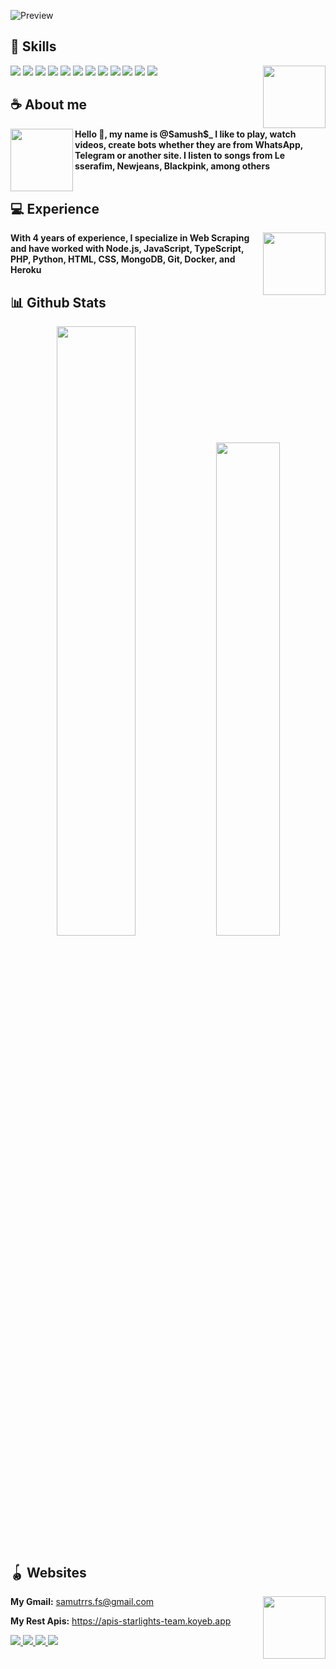![Preview](./images/bg.webp)

## **🍒 Skills**
<a href="https://github.com/HanSamu-27"><img align="right" width="100" src="./images/one.png" /></a>
  <img src="https://img.shields.io/badge/Node.js-f5f5dc?logo=node.js&logoColor=000000&style=flat" />
</a>
  <img src="https://img.shields.io/badge/JavaScript-f5f5dc?logo=javascript&logoColor=000000&style=flat" />
  <img src="https://img.shields.io/badge/TypeScript-f5f5dc?logo=typescript&logoColor=000000&style=flat" />
  <img src="https://img.shields.io/badge/PHP-f5f5dc?logo=php&logoColor=000000&style=flat" />
  <img src="https://img.shields.io/badge/Python-f5f5dc?logo=python&logoColor=000000&style=flat" />
  <img src="https://img.shields.io/badge/CSS-f5f5dc?logo=css3&logoColor=000000&style=flat" />
  <img src="https://img.shields.io/badge/CSS3-f5f5dc?logo=css3&logoColor=000000&style=flat" />
  <img src="https://img.shields.io/badge/HTML-f5f5dc?logo=html5&logoColor=000000&style=flat" />
  <img src="https://img.shields.io/badge/MongoDB-f5f5dc?logo=mongodb&logoColor=000000&style=flat" />
  <img src="https://img.shields.io/badge/Git-f5f5dc?logo=git&logoColor=000000&style=flat" />
  <img src="https://img.shields.io/badge/Docker-f5f5dc?logo=docker&logoColor=000000&style=flat" />
  <img src="https://img.shields.io/badge/Heroku-f5f5dc?logo=heroku&logoColor=000000&style=flat" />

## **☕ About me**
<a href="https://github.com/HanSamu-27"><img align="left" width="100" src="./images/two.png"></a>
**Hello 🙂, my name is @Samush$_ I like to play, watch videos, create bots whether they are from WhatsApp, Telegram or another site. I listen to songs from Le sserafim, Newjeans, Blackpink, among others**
<br><br>


## **💻 Experience**
<a href="https://github.com/HanSamu-27"><img align="right" width="100" src="./images/three.png"></a>

**With 4 years of experience, I specialize in Web Scraping and have worked with Node.js, JavaScript, TypeScript, PHP, Python, HTML, CSS, MongoDB, Git, Docker, and Heroku**


## **📊 Github Stats**
<!-- <div><a href="https://github.com/HanSamu-27"><img width="100" src="https://cdn.discordapp.com/attachments/1077108830862839848/1107004077621125240/105017051_p13.png"></a><div> -->
<p align="center"><img width="50%" src="https://github-readme-stats.vercel.app/api?username=HanSamu-27&show_icons=true&count_private=true&hide_border=true&bg_color=f5f5dc&title_color=000000&text_color=000000&icon_color=000000
"/> <img width="45%" src="https://github-readme-stats.vercel.app/api/top-langs/?username=HanSamu-27&show_icons=true&count_private=true&hide_border=true&bg_color=f5f5dc&title_color=000000&text_color=000000&icon_color=000000&layout=compact"/>
</p>

<!-- <br><br><br><br> -->
## **🪀 Websites**
<a href="https://github.com/HanSamu-27"><img align="right" width="100" src="./images/four.png" /></a>
**My Gmail:** samutrrs.fs@gmail.com

**My Rest Apis:** https://apis-starlights-team.koyeb.app

<a href="https://github.com/HanSamu-27">
  <img src="https://img.shields.io/badge/GitHub-f5f5dc?logo=github&logoColor=000000&style=flat" />
</a>
<a href="https://www.facebook.com/profile.php?id=100081433283599">
  <img src="https://img.shields.io/badge/Facebook-f5f5dc?logo=facebook&logoColor=000000&style=flat" />
</a>
<a href="https://youtube.com/@samu_lssf?feature=shared">
  <img src="https://img.shields.io/badge/YouTube-f5f5dc?logo=youtube&logoColor=000000&style=flat" />
</a>
<a href="https://wa.me/+5491168239750">
  <img src="https://img.shields.io/badge/WhatsApp-f5f5dc?logo=whatsapp&logoColor=000000&style=flat" />
</a>
